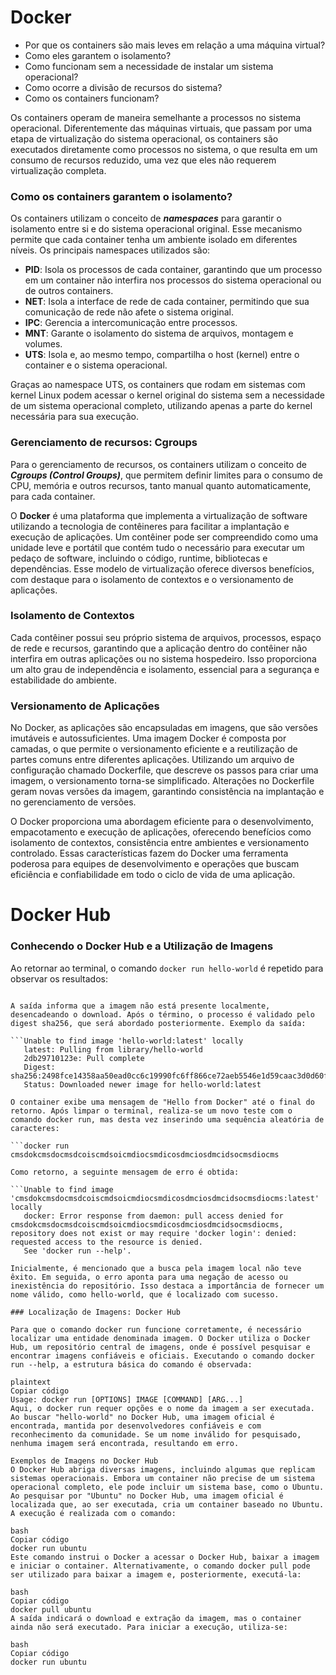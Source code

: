 # Docker
 
  * Por que os containers são mais leves em relação a uma máquina virtual?
  * Como eles garantem o isolamento?
  * Como funcionam sem a necessidade de instalar um sistema operacional?
  * Como ocorre a divisão de recursos do sistema?
  * Como os containers funcionam?
  
 Os containers operam de maneira semelhante a processos no sistema operacional. Diferentemente das máquinas virtuais, que passam por uma etapa de virtualização do sistema operacional, os containers são executados diretamente como processos no sistema, o que resulta em um consumo de recursos reduzido, uma vez que eles não requerem virtualização completa.

 ### Como os containers garantem o isolamento?
 Os containers utilizam o conceito de ***namespaces*** para garantir o isolamento entre si e do sistema operacional original. Esse mecanismo permite que cada container tenha um ambiente isolado em diferentes níveis. Os principais namespaces utilizados são:

  * **PID**: Isola os processos de cada container, garantindo que um processo em um container não interfira nos processos do sistema operacional ou de outros containers.
  * **NET**: Isola a interface de rede de cada container, permitindo que sua comunicação de rede não afete o sistema original.
  * **IPC**: Gerencia a intercomunicação entre processos.
  * **MNT**: Garante o isolamento do sistema de arquivos, montagem e volumes.
  * **UTS**: Isola e, ao mesmo tempo, compartilha o host (kernel) entre o container e o sistema operacional.
    
 Graças ao namespace UTS, os containers que rodam em sistemas com kernel Linux podem acessar o kernel original do sistema sem a necessidade de um sistema operacional completo, utilizando apenas a parte do kernel necessária para sua execução.

 ### Gerenciamento de recursos: Cgroups
 Para o gerenciamento de recursos, os containers utilizam o conceito de ***Cgroups (Control Groups)***, que permitem definir limites para o consumo de CPU, memória e outros recursos, tanto manual quanto automaticamente, para cada container.
 
 O **Docker** é uma plataforma que implementa a virtualização de software utilizando a tecnologia de contêineres para facilitar a implantação e execução de aplicações. Um contêiner pode ser compreendido como uma unidade leve e portátil que contém tudo o necessário para executar um pedaço de software, incluindo o código, runtime,   bibliotecas e dependências. Esse modelo de virtualização oferece diversos benefícios, com destaque para o isolamento de contextos e o versionamento de aplicações.

### Isolamento de Contextos
Cada contêiner possui seu próprio sistema de arquivos, processos, espaço de rede e recursos, garantindo que a aplicação dentro do contêiner não interfira em outras aplicações ou no sistema hospedeiro. Isso proporciona um alto grau de independência e isolamento, essencial para a segurança e estabilidade do ambiente.

### Versionamento de Aplicações
No Docker, as aplicações são encapsuladas em imagens, que são versões imutáveis e autossuficientes. Uma imagem Docker é composta por camadas, o que permite o versionamento eficiente e a reutilização de partes comuns entre diferentes aplicações. Utilizando um arquivo de configuração chamado Dockerfile, que descreve os passos para criar uma imagem, o versionamento torna-se simplificado. Alterações no Dockerfile geram novas versões da imagem, garantindo consistência na implantação e no gerenciamento de versões.

O Docker proporciona uma abordagem eficiente para o desenvolvimento, empacotamento e execução de aplicações, oferecendo benefícios como isolamento de contextos, consistência entre ambientes e versionamento controlado. Essas características fazem do Docker uma ferramenta poderosa para equipes de desenvolvimento e operações que buscam eficiência e confiabilidade em todo o ciclo de vida de uma aplicação.

# Docker Hub

### Conhecendo o Docker Hub e a Utilização de Imagens

Ao retornar ao terminal, o comando `docker run hello-world` é repetido para observar os resultados:

```docker run hello-world

A saída informa que a imagem não está presente localmente, desencadeando o download. Após o término, o processo é validado pelo digest sha256, que será abordado posteriormente. Exemplo da saída:

```Unable to find image 'hello-world:latest' locally
   latest: Pulling from library/hello-world
   2db29710123e: Pull complete
   Digest: sha256:2498fce14358aa50ead0cc6c19990fc6ff866ce72aeb5546e1d59caac3d0d60f
   Status: Downloaded newer image for hello-world:latest

O container exibe uma mensagem de "Hello from Docker" até o final do retorno. Após limpar o terminal, realiza-se um novo teste com o comando docker run, mas desta vez inserindo uma sequência aleatória de caracteres:

```docker run cmsdokcmsdocmsdcoiscmdsoicmdiocsmdicosdmciosdmcidsocmsdiocms

Como retorno, a seguinte mensagem de erro é obtida:

```Unable to find image 'cmsdokcmsdocmsdcoiscmdsoicmdiocsmdicosdmciosdmcidsocmsdiocms:latest' locally
   docker: Error response from daemon: pull access denied for cmsdokcmsdocmsdcoiscmdsoicmdiocsmdicosdmciosdmcidsocmsdiocms, repository does not exist or may require 'docker login': denied: requested access to the resource is denied.
   See 'docker run --help'.

Inicialmente, é mencionado que a busca pela imagem local não teve êxito. Em seguida, o erro aponta para uma negação de acesso ou inexistência do repositório. Isso destaca a importância de fornecer um nome válido, como hello-world, que é localizado com sucesso.

### Localização de Imagens: Docker Hub

Para que o comando docker run funcione corretamente, é necessário localizar uma entidade denominada imagem. O Docker utiliza o Docker Hub, um repositório central de imagens, onde é possível pesquisar e encontrar imagens confiáveis e oficiais. Executando o comando docker run --help, a estrutura básica do comando é observada:

plaintext
Copiar código
Usage: docker run [OPTIONS] IMAGE [COMMAND] [ARG...]
Aqui, o docker run requer opções e o nome da imagem a ser executada. Ao buscar "hello-world" no Docker Hub, uma imagem oficial é encontrada, mantida por desenvolvedores confiáveis e com reconhecimento da comunidade. Se um nome inválido for pesquisado, nenhuma imagem será encontrada, resultando em erro.

Exemplos de Imagens no Docker Hub
O Docker Hub abriga diversas imagens, incluindo algumas que replicam sistemas operacionais. Embora um container não precise de um sistema operacional completo, ele pode incluir um sistema base, como o Ubuntu. Ao pesquisar por "Ubuntu" no Docker Hub, uma imagem oficial é localizada que, ao ser executada, cria um container baseado no Ubuntu. A execução é realizada com o comando:

bash
Copiar código
docker run ubuntu
Este comando instrui o Docker a acessar o Docker Hub, baixar a imagem e iniciar o container. Alternativamente, o comando docker pull pode ser utilizado para baixar a imagem e, posteriormente, executá-la:

bash
Copiar código
docker pull ubuntu
A saída indicará o download e extração da imagem, mas o container ainda não será executado. Para iniciar a execução, utiliza-se:

bash
Copiar código
docker run ubuntu

